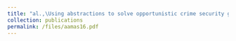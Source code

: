 ```yaml
---
title: "al.,\Using abstractions to solve opportunistic crime security games at scale. (AAMAS 2016)"
collection: publications
permalink: /files/aamas16.pdf
---
```

